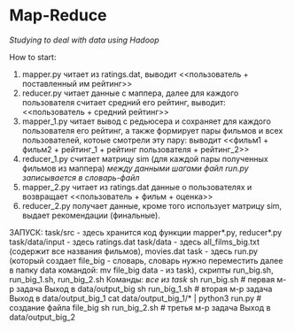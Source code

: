 # Map-Reduce

*Studying to deal with data using Hadoop*

How to start:

1. mapper.py читает из ratings.dat, выводит <<пользователь + поставленный им рейтинг>>
2. reducer.py читает данные с маппера, далее для каждого пользователя считает средний его рейтинг, выводит: <<пользователь + средний рейтинг>>
3. mapper_1.py читает вывод с редьюсера и сохраняет для каждого пользователя его рейтинг, а также формирует пары фильмов и всех пользователей, котоые смотрели эту пару: выводит <<фильм1 + фильм2 + рейтинг_1 + рейтинг пользователя + рейтинг_2>>
4. reducer_1.py считает матрицу sim (для каждой пары полученных фильмов из маппера)
*между данными шагами файл run.py записывается в словарь-файл*
5. mapper_2.py читает из ratings.dat данные о пользователях и возвращает <<пользователь + фильм + оценка>>
6. reducer_2.py получает данные, кроме того использует матрицу sim, выдает рекомендации (финальные).

ЗАПУСК:
	task/src - здесь хранится код функции mapper*.py, reducer*.py
	task/data/input - здесь ratings.dat
	task/data - здесь all_films_big.txt (содержит все названия фильмов), movies.dat
	task - здесь run.py (который создает file_big - словарь, словарь нужно переместить далее в папку data командой: mv file_big data - из task), скрипты run_big.sh, run_big_1.sh, run_big_2.sh
	Команды: *все из task*
	sh run_big.sh # первая м-р задача
	Выход в data/output_big
	sh run_big_1.sh # вторая м-р задача
	Выход в data/output_big_1
	cat data/output_big_1/* | python3 run.py # создание файла file_big
	sh run_big_2.sh # третья м-р задача
	Выход в data/output_big_2
